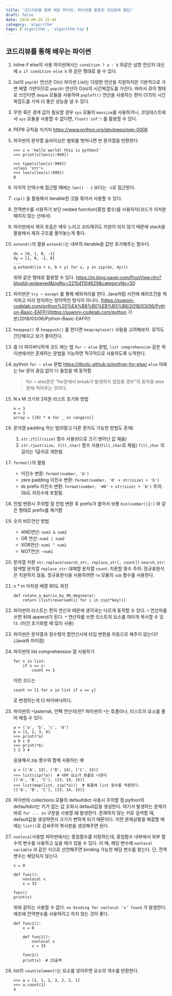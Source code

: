 ```yaml
---
title: '코드리뷰를 통해 배운 파이썬, 파이썬을 활용한 코딩문제 꿀팁!'
draft: false
date: 2020-09-28 15:44
category: 'algorithm'
tags: ['algorithm', 'algorithm-tip']
---
```


## 코드리뷰를 통해 배우는 파이썬

1. inline if else의 사용
   파이썬에서는 `condition ? a : b` 와같은 삼항 연산자 대신에 `a if condition else b` 와 같은 형태로 쓸 수 있다.

2. list의 `pop(0)` 연산은 O(n)
   파이썬 List는 다양한 연산을 지원하지만 기본적으로 가변 배열 기반이므로 `pop(0)` 연산이 O(n)의 시간복잡도를 가진다.
   따라서 큐의 형태로 쓰인다면 `deque` 모듈을 사용하여 `popleft()` 연산을 사용하는 편이 O(1)의 시간복잡도를 가져 더 좋은 성능을 낼 수 있다.

3. 무한 혹은 경계 값이 필요할 경우
   `sys` 모듈의 `maxsize`를 사용하거나, 코딩테스트에서 `sys` 모듈을 사용할 수 없다면, `float('inf')` 를 활용할 수 있다.

4. PEP8 규칙을 지키자
   https://www.python.org/dev/peps/pep-0008

5. 파이썬의 문자열 슬라이싱은 범위를 벗어나면 빈 문자열을 반환한다.

   ```
   >>> s = 'hello world! this is python3'
   >>> print(s[len(s):999])

   >>> type(s[len(s):999])
   <class 'str'>
   >>> len(s[len(s):999])
   0
   ```

6. 마지막 인덱스에 접근할 때에는 `len() - 1` 보다는 `-1`로 접근한다.

7. `zip()` 을 활용해서 iterable한 것을 묶어서 사용할 수 있다.

8. 전역변수를 사용하기 보단 nested function(중첩 함수)를 사용하자(코드가 지저분해지지 않는 선에서)

9. 파이썬에서 재귀 호출은 매우 느리고 꼬리재귀도 지원이 되지 않기 때문에 stack을 활용해서 재귀 구조를 풀어놓는게 좋다.

10. `extend()`의 활용
    `extend()`는 내부의 iterable을 값만 추가해주는 함수다.

    ```
    dx = [0, 1, 0, -1]
    dy = [1, 0, -1, 0]
    ...
    q.extend([(a + x, b + y) for x, y in zip(dx, dy)])
    ```

    위와 같은 형태로 활용할 수 있다. https://m.blog.naver.com/PostView.nhn?blogId=wideeyed&logNo=221541104629&categoryNo=50

11. 파이썬은 `try ~ except` 를 통해 예외처리를 한다.
    Java처럼 사전에 예외조건을 캐치하고 미리 방지하는 방어적인 방식이 아니다. [https://suwoni-codelab.com/python%20%EA%B8%B0%EB%B3%B8/2018/03/06/Python-Basic-EAFP/](https://suwoni-codelab.com/python 기본/2018/03/06/Python-Basic-EAFP/)

12. `heappop()` 후 `heappush()` 를 한다면 `heapreplace()` 사용을 고려해보자.
    로직도 간단해지고 보기 좋아진다.

13. 좀 더 파이써닉하게 코드 짜는 법
    `for ~ else` 문법, `list comprehension` 같은 파이썬에서만 존재하는 문법을 가능하면 적극적으로 사용하도록 노력한다.

14. python `for ~ else` 문법
    https://itholic.github.io/python-for-else/
    `else` 아래는 for 문이 끊김 없이 다 돌았을 때 동작함

    > for ~ else문은 “for문에서 break가 발생하지 않았을 경우”의 동작을 else문에 적어주는 것이다.

15. N x M 크기의 2차원 리스트 초기화 방법

    ```
    n = 3
    m = 3
    array = [[0] * m for _ in range(n)]
    ```

16. 문자열 padding 하는 법(0말고 다른 문자도 가능한 방법도 존재)

    1. `str.zfill(size)` 함수 사용(0으로 크기 벗어난 값 채움)
    2. `str.rjust(size, fill_char)` 함수 사용(`fill_char`로 채움) `fill_char` 의 길이는 1글자로 제한됨

17. `format()`의 활용

    - 이진수 변환: `format(number, 'b')`
    - zero padding 이진수 변환: `format(number, '0' + str(size) + 'b')`
    - `0b` prefix 이진수 변환: `format(number, '#0' + str(size) + 'b')` 주의: 0b도 자릿수에 포함됨.

18. 진법 변환시 주의할 점
    진법 변환 후 prefix가 붙어서 보통 `bin(number)[2:]` 와 같은 형태로 prefix를 제거함

19. 숫자 비트연산 방법

    - AND연산: `num1 & num2`
    - OR 연산: `num1 | num2`
    - XOR연산: `num1 ^ num2`
    - NOT연산: `~num1`

20. 문자열 치환
    `str.replace(search_str, replace_str[, count])` `search_str`: 탐색할 문자열
    `replace_str`: 대체할 문자열
    `count`: 치환할 횟수
    주의: 정규표현식은 지원하지 않음. 정규표현식을 사용하려면 `re` 모듈의 `sub` 함수를 사용한다.

21. n \* m 이차원 배열 90도 회전

    ```
    def rotate_a_matrix_by_90_degree(a):
        return [list(reversed(i) for i in zip(*key))]
    ```

22. 파이썬의 리스트는 편의 연산자 때문에 생각과는 다르게 동작할 수 있다.
    `+` 연산자를 쓰면 뒤에 append가 된다.
    `*` 연산자를 쓰면 리스트의 요소를 여러개 복사할 수 있다. (이건 초기화할 때 많이 사용)

23. 파이썬은 문자열과 정수형의 합연산시에 타입 변환을 자동으로 해주지 않는다!! (Java와 차이점)

24. 파이썬의 list comprehension 잘 사용하기

    ```
    for x in list:
        if x == y:
            count += 1
    ```

    이런 코드는

    ```
    count += [1 for x in list if x == y]
    ```

    로 변경하는게 더 파이써닉하다.

25. 파이썬의 `*`(asterisk, 언팩 연산자)란?
    파이썬의 `*`는 튜플이나, 리스트의 요소를 풀어 헤칠 수 있다.

    ```
    a = ('a', 'b', 'c', 'd')
    b = [1, 2, 3, 4]
    >>> print(*a)
    a b c d
    >>> print(*b)
    1 2 3 4
    ```

    응용해서 zip 함수와 함께 사용하는 예

    ```
    a = [('A', 13), ('B', 14), ('C', 15)]
    >>> list(zip(*a))  # 내부 요소가 튜플로 나온다
    [('A', 'B', 'C'), (13, 14, 15)]
    >>> list(map(list, zip(*a)))  # 튜플에 list 함수를 적용한다.
    [['A', 'B', 'C'], [13, 14, 15]]
    ```

26. 파이썬의 collections 모듈의 defaultdict 사용시 주의할 점
    python의 defaultdict는 키가 없는 값 조회시 default값을 생성한다.
    여기서 발생하는 문제가 바로 `for ... in` 구문을 사용할 떄 발생한다.
    존재하지 않는 키로 검색할 때, default값을 생성하면서 크기가 변하게 되기 때문이다.
    이런 문제상황을 해결할 때에는 `list()`로 감싸주어 복사본을 생성해주면 된다.

27. `nonlocal`사용법
    파이썬에서는 중첩함수를 지원하는데, 중첩함수 내부에서 외부 함수의 변수를 사용하고 싶을 때가 있을 수 있다.
    이 때, 해당 변수에 `nonlocal variable` 과 같은 식으로 선언해주면 binding 가능한 해당 변수를 찾는다.
    단, 전역 변수는 해당되지 않는다.

    ```
    x = 0

    def func():
        nonlocal x
        x = 33

    func()
    print(x)
    ```

    위와 같이는 사용할 수 없다. `no binding for nonlocal 'x' found` 가 발생한다.
    애초에 전역변수를 사용하려고 하지 않는 것이 좋다.

    ```
    def func1():
        x = 0

        def func2():
            nonlocal x
            x = 33

        func2()
        print(x)  # 33출력
    ```

28. list의 `count(element)`는 요소를 넣어주면 요소의 개수를 반환한다.

    ```
    >>> a = [1, 1, 1, 3, 2, 2, 1]
    >>> a.count(1)
    4
    ```
